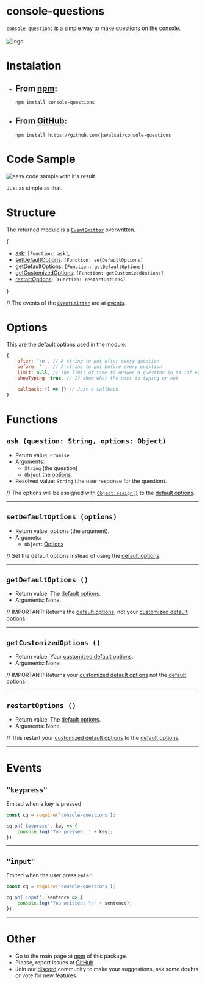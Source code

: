 <!-- title: console-questions: docs -->
console-questions
=================

`console-questions` is a simple way to make questions on the console.
\
\
![logo](https://cq-storage.javalsai9199.repl.co/docs/1.1.0/rounded-banner.png)



Instalation
===========
* ## From **[npm](https://www.npmjs.com/package/console-questions)**:
  ```
  npm install console-questions
  ```
* ## From **[GitHub](https://github.com/javalsai/console-questions)**:
  ```
  npm install https://github.com/javalsai/console-questions
  ```


Code Sample
===========

![easy code sample with it's result](https://cq-storage.javalsai9199.repl.co/docs/1.1.0/1.gif)

Just as simple as that.





Structure
=========

The returned module is a [`EventEmitter`](https://nodejs.org/api/events.html#events_class_eventemitter) overwritten.

\{

* [ask](#ask-question-string-options-object): `[Function: ask]`,
* [setDefaultOptions](#setdefaultoptions-options): `[Function: setDefaultOptions]`
* [getDefaultOptions](#getdefaultoptions-): `[Function: getDefaultOptions]`
* [getCustomizedOptions](#getcustomizedoptions-): `[Function: getCustomizedOptions]`
* [restartOptions](#restartoptions-): `[Function: restartOptions]`

}

// The events of the [`EventEmitter`](https://nodejs.org/api/events.html#events_class_eventemitter) are at [events](#events).





Options
=======
This are the default options used in the module.

```javascript
{
    after: '\n', // A string to put after every question
    before: '',  // A string to put before every question
    limit: null, // The limit of time to answer a question in ms (if exceeded return null)
    showTyping: true, // If show what the user is typing or not

    callback: () => {} // Just a callback
}
```





Functions
=========

`ask (question: String, options: Object)`
-----------------------------------------
* Return value: `Promise`
* Arguments: 
  * `String` (the question)
  * `Object` the [options](#options).
* Resolved value: `String` (the user response for the question).

// The options will be assigned with [`Object.assign()`](https://developer.mozilla.org/en-US/docs/Web/JavaScript/Reference/Global_Objects/Object/assign) to the [default options](#options).

---

`setDefaultOptions (options)`
-----------------------------
* Return value: options (the argument).
* Argumets:
  * `Object`: [Options](#options)

// Set the default options instead of using the [default options](#options).

---

`getDefaultOptions ()`
----------------------
* Return value: The [default options](#options).
* Arguments: None.

// IMPORTANT: Returns the [default options](#options), not your [customized default options](#setdefaultoptions-options).

---

`getCustomizedOptions ()`
-------------------------
* Return value: Your [customized default options](#setdefaultoptions-options).
* Arguments: None.

// IMPORTANT: Returns your [customized default options](#setdefaultoptions-options) not the [default options](#options).

---

`restartOptions ()`
-------------------
* Return value: The [default options](#options).
* Arguments: None.

// This restart your [customized default options](#setdefaultoptions-options) to the [default options](#options).

---


Events
======
`"keypress"`
------------

Emited when a key is pressed.
```javascript
const cq = require('console-questions');

cq.on('keypress', key => {
    console.log('You pressed: ' + key);
});
```
---

`"input"`
---------

Emited when the user press `Enter`.
```javascript
const cq = require('console-questions');

cq.on('input', sentence => {
    console.log('You written: \n' + sentence);
});
```
---






Other
=====

* Go to the main page at [npm](https://www.npmjs.com/package/console-questions) of this package.
* Please, report issues at [GitHub](https://github.com/javalsai/console-questions/issues).
* Join our [discord](https://discord.gg/Qy6s2DhWBF) community to make your suggestions, ask some doubts or vote for new features.